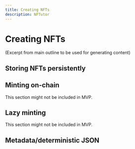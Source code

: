 ```yaml
---
title: Creating NFTs
description: NFTutor
---
```

 # Creating NFTs

(Excerpt from main outline to be used for generating content)
## Storing NFTs persistently

## Minting on-chain
This section might not be included in MVP.

## Lazy minting
This section might not be included in MVP.

## Metadata/deterministic JSON

